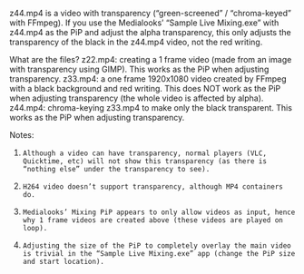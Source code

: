 z44.mp4 is a video with transparency (“green-screened” / “chroma-keyed” with FFmpeg). If you use the Medialooks’ “Sample Live Mixing.exe” with z44.mp4 as the PiP and adjust the alpha transparency, this only adjusts the transparency of the black in the z44.mp4 video, not the red writing.
 
What are the files?
z22.mp4: creating a 1 frame video (made from an image with transparency using GIMP). This works as the PiP when adjusting transparency.
z33.mp4: a one frame 1920x1080 video created by FFmpeg with a black background and red writing. This does NOT work as the PiP when adjusting transparency (the whole video is affected by alpha).
z44.mp4: chroma-keying z33.mp4 to make only the black transparent. This works as the PiP when adjusting transparency.
 
Notes:

1)     Although a video can have transparency, normal players (VLC, Quicktime, etc) will not show this transparency (as there is “nothing else” under the transparency to see).

2)     H264 video doesn’t support transparency, although MP4 containers do.

3)     Medialooks’ Mixing PiP appears to only allow videos as input, hence why 1 frame videos are created above (these videos are played on loop).

4)     Adjusting the size of the PiP to completely overlay the main video is trivial in the “Sample Live Mixing.exe” app (change the PiP size and start location).
